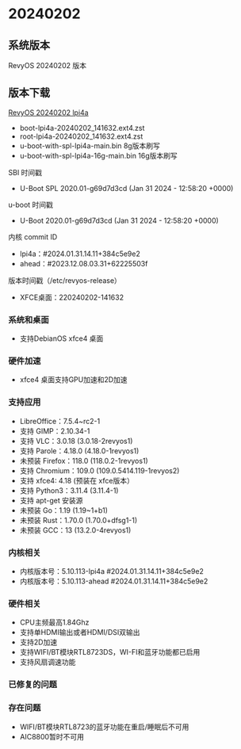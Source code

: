 # 20240202

## 系统版本

RevyOS 20240202 版本

## 版本下载

[RevyOS 20240202 lpi4a](https://mirror.iscas.ac.cn/revyos/extra/images/lpi4a/test/20240202/)

- boot-lpi4a-20240202_141632.ext4.zst
- root-lpi4a-20240202_141632.ext4.zst
- u-boot-with-spl-lpi4a-main.bin     8g版本刷写
- u-boot-with-spl-lpi4a-16g-main.bin 16g版本刷写

SBI 时间戳

- U-Boot SPL 2020.01-g69d7d3cd (Jan 31 2024 - 12:58:20 +0000)

u-boot 时间戳

- U-Boot 2020.01-g69d7d3cd (Jan 31 2024 - 12:58:20 +0000)

内核 commit ID

- lpi4a：#2024.01.31.14.11+384c5e9e2
- ahead：#2023.12.08.03.31+62225503f

版本时间戳（/etc/revyos-release）

- XFCE桌面：220240202-141632

### 系统和桌面

- 支持DebianOS xfce4 桌面

### 硬件加速

- xfce4 桌面支持GPU加速和2D加速

### 支持应用

- LibreOffice：7.5.4~rc2-1
- 支持 GIMP：2.10.34-1
- 支持 VLC：3.0.18 (3.0.18-2revyos1)
- 支持 Parole：4.18.0 (4.18.0-1revyos1)
- 未预装 Firefox：118.0 (118.0.2-1revyos1)
- 支持 Chromium：109.0 (109.0.5414.119-1revyos2)
- 支持 xfce4: 4.18 (预装在 xfce版本）
- 支持 Python3：3.11.4 (3.11.4-1)
- 支持 apt-get 安装源
- 未预装 Go：1.19 (1.19~1+b1)
- 未预装 Rust：1.70.0 (1.70.0+dfsg1-1)
- 未预装 GCC：13 (13.2.0-4revyos1)

### 内核相关

- 内核版本号：5.10.113-lpi4a #2024.01.31.14.11+384c5e9e2
- 内核版本号：5.10.113-ahead #2024.01.31.14.11+384c5e9e2

### 硬件相关

- CPU主频最高1.84Ghz
- 支持单HDMI输出或者HDMI/DSI双输出
- 支持2D加速
- 支持WIFI/BT模块RTL8723DS，WI-FI和蓝牙功能都已启用
- 支持风扇调速功能

### 已修复的问题

### 存在问题

- WIFI/BT模块RTL8723的蓝牙功能在重启/睡眠后不可用
- AIC8800暂时不可用
